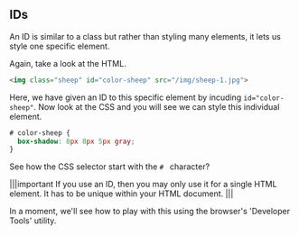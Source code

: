 ## IDs
An ID is similar to a class but rather than styling many elements, it lets us style one specific element.

Again, take a look at the HTML. 

```html
<img class="sheep" id="color-sheep" src="/img/sheep-1.jpg">
```

Here, we have given an ID to this specific element by incuding `id="color-sheep"`. Now look at the CSS and you will see we can style this individual element. 

```css
# color-sheep {
  box-shadow: 8px 8px 5px gray;    
}
```

See how the CSS selector start with the `# ` character?

|||important
If you use an ID, then you may only use it for a single HTML element. It has to be unique within your HTML document.
|||

In a moment, we'll see how to play with this using the browser's 'Developer Tools' utility.
